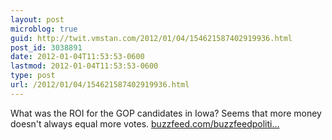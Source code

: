 ```yaml
---
layout: post
microblog: true
guid: http://twit.vmstan.com/2012/01/04/154621587402919936.html
post_id: 3038891
date: 2012-01-04T11:53:53-0600
lastmod: 2012-01-04T11:53:53-0600
type: post
url: /2012/01/04/154621587402919936.html
---
```

What was the ROI for the GOP candidates in Iowa? Seems that more money doesn't always equal more votes. <a href="http://www.buzzfeed.com/buzzfeedpolitics/how-much-did-each-candidate-pay-per-vote-in-iowa">buzzfeed.com/buzzfeedpoliti…</a>
